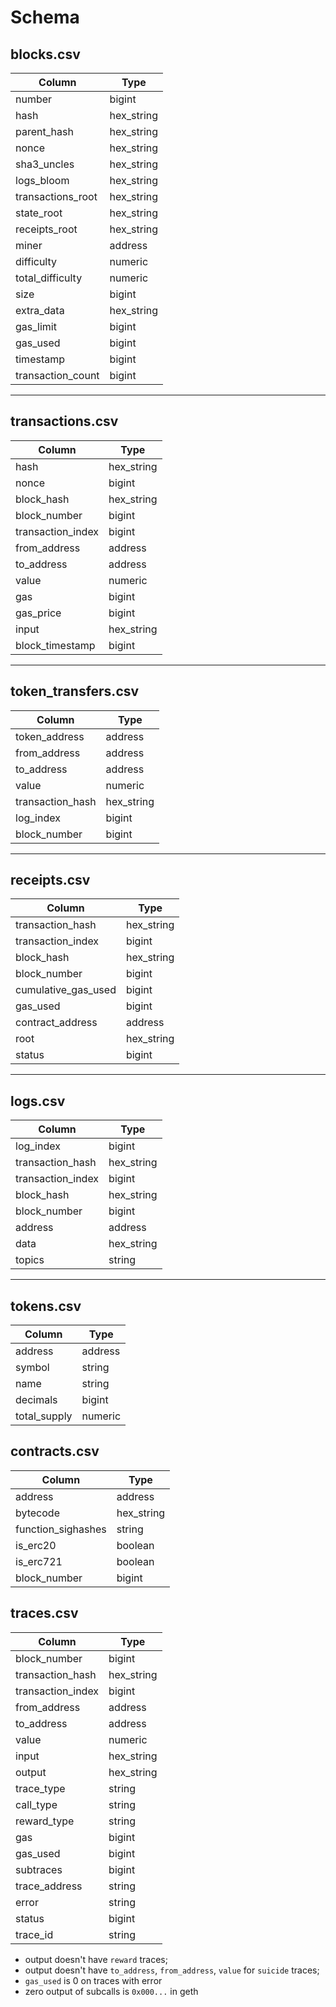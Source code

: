 # Schema

## blocks.csv

| Column            | Type       |
| ----------------- | ---------- |
| number            | bigint     |
| hash              | hex_string |
| parent_hash       | hex_string |
| nonce             | hex_string |
| sha3_uncles       | hex_string |
| logs_bloom        | hex_string |
| transactions_root | hex_string |
| state_root        | hex_string |
| receipts_root     | hex_string |
| miner             | address    |
| difficulty        | numeric    |
| total_difficulty  | numeric    |
| size              | bigint     |
| extra_data        | hex_string |
| gas_limit         | bigint     |
| gas_used          | bigint     |
| timestamp         | bigint     |
| transaction_count | bigint     |

---

## transactions.csv

| Column            | Type       |
| ----------------- | ---------- |
| hash              | hex_string |
| nonce             | bigint     |
| block_hash        | hex_string |
| block_number      | bigint     |
| transaction_index | bigint     |
| from_address      | address    |
| to_address        | address    |
| value             | numeric    |
| gas               | bigint     |
| gas_price         | bigint     |
| input             | hex_string |
| block_timestamp   | bigint     |

---

## token_transfers.csv

| Column           | Type       |
| ---------------- | ---------- |
| token_address    | address    |
| from_address     | address    |
| to_address       | address    |
| value            | numeric    |
| transaction_hash | hex_string |
| log_index        | bigint     |
| block_number     | bigint     |

---

## receipts.csv

| Column              | Type       |
| ------------------- | ---------- |
| transaction_hash    | hex_string |
| transaction_index   | bigint     |
| block_hash          | hex_string |
| block_number        | bigint     |
| cumulative_gas_used | bigint     |
| gas_used            | bigint     |
| contract_address    | address    |
| root                | hex_string |
| status              | bigint     |

---

## logs.csv

| Column            | Type       |
| ----------------- | ---------- |
| log_index         | bigint     |
| transaction_hash  | hex_string |
| transaction_index | bigint     |
| block_hash        | hex_string |
| block_number      | bigint     |
| address           | address    |
| data              | hex_string |
| topics            | string     |

---

## tokens.csv

| Column       | Type    |
| ------------ | ------- |
| address      | address |
| symbol       | string  |
| name         | string  |
| decimals     | bigint  |
| total_supply | numeric |

## contracts.csv

| Column             | Type       |
| ------------------ | ---------- |
| address            | address    |
| bytecode           | hex_string |
| function_sighashes | string     |
| is_erc20           | boolean    |
| is_erc721          | boolean    |
| block_number       | bigint     |

## traces.csv

| Column            | Type       |
| ----------------- | ---------- |
| block_number      | bigint     |
| transaction_hash  | hex_string |
| transaction_index | bigint     |
| from_address      | address    |
| to_address        | address    |
| value             | numeric    |
| input             | hex_string |
| output            | hex_string |
| trace_type        | string     |
| call_type         | string     |
| reward_type       | string     |
| gas               | bigint     |
| gas_used          | bigint     |
| subtraces         | bigint     |
| trace_address     | string     |
| error             | string     |
| status            | bigint     |
| trace_id          | string     |

- output doesn't have `reward` traces;
- output doesn't have `to_address`, `from_address`, `value` for `suicide` traces;
- `gas_used` is 0 on traces with error
- zero output of subcalls is `0x000...` in geth
